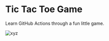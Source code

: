 # Tic Tac Toe Game

Learn GitHub Actions through a fun little game.

![xyz](https://github.com/Kentucker/github-actions-for-ci/actions/workflows/node.js.yml/badge.svg?branch=main)
